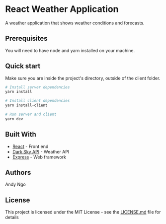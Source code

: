 # React Weather Application

A weather application that shows weather conditions and forecasts.

## Prerequisites

You will need to have node and yarn installed on your machine.

## Quick start
Make sure you are inside the project's directory, outside of the client folder.
```zsh
# Install server dependencies
yarn install

# Install client dependencies
yarn install-client

# Run server and client
yarn dev
```


## Built With

* [React](https://reactjs.org/) - Front end
* [Dark Sky API](https://darksky.net/dev) - Weather API
* [Express](https://expressjs.com/) - Web framework

## Authors

Andy Ngo


## License

This project is licensed under the MIT License - see the [LICENSE.md](LICENSE.md) file for details